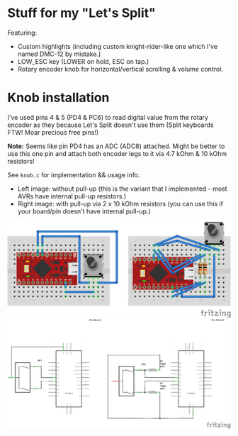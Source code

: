 # Stuff for my "Let's Split"

Featuring:

- Custom highlights (including custom knight-rider-like one which I've named DMC-12 by mistake.)
- LOW_ESC key (LOWER on hold, ESC on tap.)
- Rotary encoder knob for horizontal/vertical scrolling & volume control.

# Knob installation

I've used pins 4 & 5 (PD4 & PC6) to read digital value from the rotary encoder as they because Let's Split doesn't use them (Split keyboards FTW! Moar precious free pins!)

**Note:** Seems like pin PD4 has an ADC (ADC8) attached. Might be better to use this one pin and attach both encoder legs to it via 4.7 kOhm & 10 kOhm resistors!

See `knob.c` for implementation && usage info.

- Left image: without pull-up (this is the variant that I implemented - most AVRs have internal pull-up resistors.)
- Right image: with pull-up via 2 x 10 kOhm resistors (you can use this if your board/pin doesn't have internal pull-up.)

![Knob layout](./encoder.png)
![Knob schematic](./encoder2.png)


